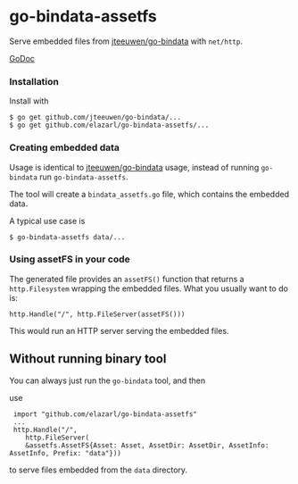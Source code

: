 # go-bindata-assetfs

Serve embedded files from [jteeuwen/go-bindata](https://github.com/jteeuwen/go-bindata) with `net/http`.

[GoDoc](http://godoc.org/github.com/elazarl/go-bindata-assetfs)

### Installation

Install with

    $ go get github.com/jteeuwen/go-bindata/...
    $ go get github.com/elazarl/go-bindata-assetfs/...

### Creating embedded data

Usage is identical to [jteeuwen/go-bindata](https://github.com/jteeuwen/go-bindata) usage,
instead of running `go-bindata` run `go-bindata-assetfs`.

The tool will create a `bindata_assetfs.go` file, which contains the embedded data.

A typical use case is

    $ go-bindata-assetfs data/...

### Using assetFS in your code

The generated file provides an `assetFS()` function that returns a `http.Filesystem`
wrapping the embedded files. What you usually want to do is:

    http.Handle("/", http.FileServer(assetFS()))

This would run an HTTP server serving the embedded files.

## Without running binary tool

You can always just run the `go-bindata` tool, and then

use

     import "github.com/elazarl/go-bindata-assetfs"
     ...
     http.Handle("/",
        http.FileServer(
        &assetfs.AssetFS{Asset: Asset, AssetDir: AssetDir, AssetInfo: AssetInfo, Prefix: "data"}))

to serve files embedded from the `data` directory.
